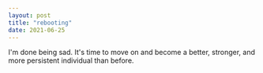 ```yaml
---
layout: post
title: "rebooting"
date: 2021-06-25
---
```


I'm done being sad. It's time to move on and become a better, stronger, and more persistent individual than before.